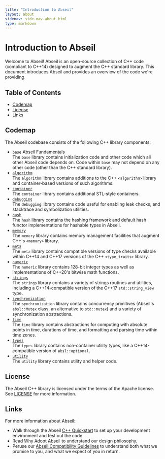 ```yaml
---
title: "Introduction to Abseil"
layout: about
sidenav: side-nav-about.html
type: markdown
---
```


# Introduction to Abseil

Welcome to Abseil! Abseil is an open-source collection of C++ code (compliant to
C++14) designed to augment the C++ standard library. This document introduces
Abseil and provides an overview of the code we're providing.

## Table of Contents

- [Codemap](#codemap)
- [License](#license)
- [Links](#links)

## Codemap

The Abseil codebase consists of the following C++ library components:

*   [`base`](https://github.com/abseil/abseil-cpp/tree/master/absl/base) Abseil
    Fundamentals<br /> The `base` library contains initialization code and other
    code which all other Abseil code depends on. Code within `base` may not depend
    on any other code (other than the C++ standard library).
*   [`algorithm`](https://github.com/abseil/abseil-cpp/tree/master/absl/algorithm)
    <br /> The `algorithm` library contains additions to the C++ `<algorithm>`
    library and container-based versions of such algorithms.
*   [`container`](https://github.com/abseil/abseil-cpp/tree/master/absl/container)
    <br /> The `container` library contains additional STL-style containers.
*   [`debugging`](https://github.com/abseil/abseil-cpp/tree/master/absl/debugging)
    <br /> The `debugging` library contains code useful for enabling leak
    checks, and stacktrace and symbolization utilities.
*   [`hash`](https://github.com/abseil/abseil-cpp/tree/master/absl/hash)
    <br /> The `hash` library contains the hashing framework and default hash
    functor implementations for hashable types in Abseil.
*   [`memory`](https://github.com/abseil/abseil-cpp/tree/master/absl/memory)
    <br /> The `memory` library contains memory management facilities that
    augment C++'s `<memory>` library.
*   [`meta`](https://github.com/abseil/abseil-cpp/tree/master/absl/meta)
    <br /> The `meta` library contains compatible versions of type checks
    available within C++14 and C++17 versions of the C++ `<type_traits>`
    library.
*   [`numeric`](https://github.com/abseil/abseil-cpp/tree/master/absl/numeric)
    <br /> The `numeric` library contains 128-bit integer types as well as
    implementations of C++20's bitwise math functions.
*   [`strings`](https://github.com/abseil/abseil-cpp/tree/master/absl/strings)
    <br /> The `strings` library contains a variety of strings routines and
    utilities, including a C++14-compatible version of the C++17
    `std::string_view` type.
*   [`synchronization`](https://github.com/abseil/abseil-cpp/tree/master/absl/synchronization)
    <br /> The `synchronization` library contains concurrency primitives (Abseil's
    `absl::Mutex` class, an alternative to `std::mutex`) and a variety of
    synchronization abstractions.
*   [`time`](https://github.com/abseil/abseil-cpp/tree/master/absl/time)
    <br /> The `time` library contains abstractions for computing with absolute
    points in time, durations of time, and formatting and parsing time within
    time zones.
*   [`types`](https://github.com/abseil/abseil-cpp/tree/master/absl/types)
    <br /> The `types` library contains non-container utility types, like a
    C++14-compatible version of `absl::optional`.
*   [`utility`](https://github.com/abseil/abseil-cpp/tree/master/absl/utility)
    <br /> The `utility` library contains utility and helper code.

## License

The Abseil C++ library is licensed under the terms of the Apache
license. See [LICENSE](https://github.com/abseil/abseil-cpp/blob/master/LICENSE)
for more information.

## Links

For more information about Abseil:

* Walk through the Abseil [C++ Quickstart](/docs/cpp/quickstart) to set up your
  development environment and test out the code.
* Read [Why Adopt Abseil](philosophy) to understand our design
  philosophy.
* Peruse our [Abseil Compatibility Guidelines](compatibility) to
  understand both what we promise to you, and what we expect of you in return.
